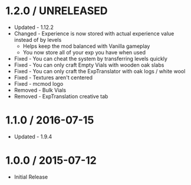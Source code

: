 # 1.2.0 / UNRELEASED
* Updated - 1.12.2
* Changed - Experience is now stored with actual experience value instead of by levels
	- Helps keep the mod balanced with Vanilla gameplay
	- You now store all of your exp you have when used
* Fixed - You can cheat the system by transferring levels quickly
* Fixed - You can only craft Empty Vials with wooden oak slabs
* Fixed - You can only craft the ExpTranslator with oak logs / white wool
* Fixed - Textures aren't centered
* Fixed - mcmod logo
* Removed - Bulk Vials
* Removed - ExpTranslation creative tab

# 1.1.0 / 2016-07-15
* Updated - 1.9.4

# 1.0.0 / 2015-07-12
* Initial Release
